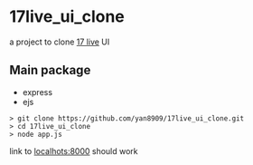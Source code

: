 # 17live_ui_clone
a project to clone [17 live](https://17.live/) UI

## Main package
- express
- ejs

```
> git clone https://github.com/yan8909/17live_ui_clone.git
> cd 17live_ui_clone
> node app.js
```
link to [localhots:8000](http://localhots:8000) should work
